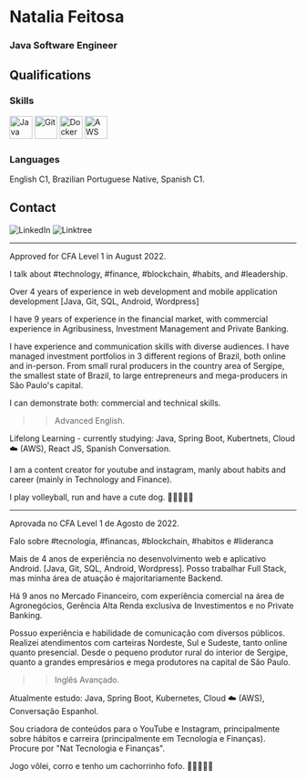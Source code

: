 # Natalia Feitosa

### Java Software Engineer

## Qualifications
### Skills
<section>
    <img height="40" margin="10" src="https://cdn.jsdelivr.net/gh/devicons/devicon/icons/java/java-original.svg" alt="Java"/>
    <img height="40" src="https://cdn.jsdelivr.net/gh/devicons/devicon/icons/git/git-original.svg" alt="Git"/>
    <img height="40" src="https://cdn.jsdelivr.net/gh/devicons/devicon@latest/icons/docker/docker-original.svg"  alt="Docker"/>
    <img height="40" src="https://cdn.jsdelivr.net/gh/devicons/devicon@latest/icons/amazonwebservices/amazonwebservices-original-wordmark.svg"  alt="AWS"/>  


</section>       

### Languages
English C1, Brazilian Portuguese Native, Spanish C1.

## Contact
<section>
    <a href="https://www.linkedin.com/in/natalia-feitosa-cga-cfp" target="_blank" style="text-decoration:none">
        <img src="https://img.shields.io/badge/LinkedIn-000000?style=for-the-badge&logo=linkedin&logoColor=white" alt="LinkedIn">
    </a>
    <a href="https://linktr.ee/tecnologiaefinancas" target="_blank" style="text-decoration:none">
        <img src="https://img.shields.io/badge/Linktree-000000?style=for-the-badge&logo=linktree&logoColor=white" alt="Linktree">
    </a>
</section>

______

Approved for CFA Level 1 in August 2022.

I talk about #technology, #finance, #blockchain, #habits, and #leadership.

Over 4 years of experience in web development and mobile application development [Java, Git, SQL, Android, Wordpress]

I have 9 years of experience in the financial market, with commercial experience in Agribusiness, Investment Management and Private Banking.

I have experience and communication skills with diverse audiences. I have managed investment portfolios in 3 different regions of Brazil, both online and in-person. From small rural producers in the country area of Sergipe, the smallest state of Brazil, to large entrepreneurs and mega-producers in São Paulo's capital.

I can demonstrate both: commercial and technical skills.

>> Advanced English.

Lifelong Learning - currently studying: Java, Spring Boot, Kubertnets, Cloud ☁️ (AWS), React JS, Spanish Conversation.

I am a content creator for youtube and instagram, manly about habits and career (mainly in Technology and Finance).

I play volleyball, run and have a cute dog. 🏃🏻‍♀️🏐🐶

______

Aprovada no CFA Level 1 de Agosto de 2022.

Falo sobre #tecnologia, #financas, #blockchain, #habitos e #lideranca

Mais de 4 anos de experiência no desenvolvimento web e aplicativo Android. [Java, Git, SQL, Android, Wordpress]. Posso trabalhar Full Stack, mas minha área de atuação é majoritariamente Backend.

Há 9 anos no Mercado Financeiro, com experiência comercial na área de Agronegócios, Gerência Alta Renda exclusiva de Investimentos e no Private Banking.

Possuo experiência e habilidade de comunicação com diversos públicos. Realizei atendimentos com carteiras Nordeste, Sul e Sudeste, tanto online quanto presencial. Desde o pequeno produtor rural do interior de Sergipe, quanto a grandes empresários e mega produtores na capital de São Paulo.

>> Inglês Avançado.

Atualmente estudo: Java, Spring Boot, Kubernetes, Cloud ☁️ (AWS), Conversação Espanhol.

Sou criadora de conteúdos para o YouTube e Instagram, principalmente sobre hábitos e carreira (principalmente em Tecnologia e Finanças). Procure por "Nat Tecnologia e Finanças".

Jogo vôlei, corro e tenho um cachorrinho fofo. 🏃🏻‍♀️🏐🐶
